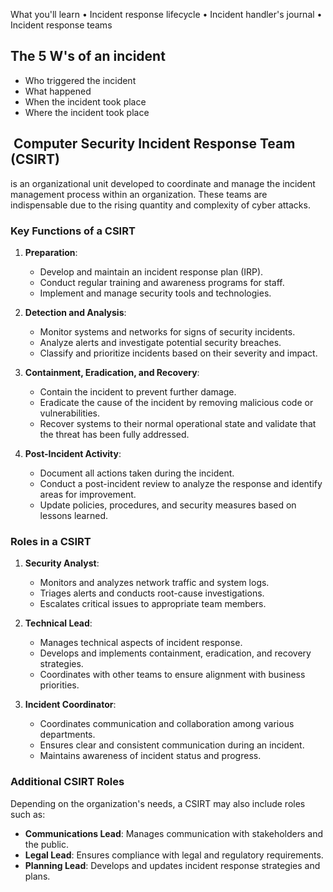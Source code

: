 What you'll learn
• Incident response lifecycle
• Incident handler's journal
• Incident response teams


## The 5 W's of an incident
- Who triggered the incident
- What happened
- When the incident took place
- Where the incident took place

##  **Computer Security Incident Response Team (CSIRT)** 
is an organizational unit developed to coordinate and manage the incident management process within an organization. These teams are indispensable due to the rising quantity and complexity of cyber attacks.



### Key Functions of a CSIRT

1. **Preparation**:
    
    - Develop and maintain an incident response plan (IRP).
    - Conduct regular training and awareness programs for staff.
    - Implement and manage security tools and technologies.
2. **Detection and Analysis**:
    
    - Monitor systems and networks for signs of security incidents.
    - Analyze alerts and investigate potential security breaches.
    - Classify and prioritize incidents based on their severity and impact.
3. **Containment, Eradication, and Recovery**:
    
    - Contain the incident to prevent further damage.
    - Eradicate the cause of the incident by removing malicious code or vulnerabilities.
    - Recover systems to their normal operational state and validate that the threat has been fully addressed.
4. **Post-Incident Activity**:
    
    - Document all actions taken during the incident.
    - Conduct a post-incident review to analyze the response and identify areas for improvement.
    - Update policies, procedures, and security measures based on lessons learned.

### Roles in a CSIRT

1. **Security Analyst**:
    
    - Monitors and analyzes network traffic and system logs.
    - Triages alerts and conducts root-cause investigations.
    - Escalates critical issues to appropriate team members.
2. **Technical Lead**:
    
    - Manages technical aspects of incident response.
    - Develops and implements containment, eradication, and recovery strategies.
    - Coordinates with other teams to ensure alignment with business priorities.
3. **Incident Coordinator**:
    
    - Coordinates communication and collaboration among various departments.
    - Ensures clear and consistent communication during an incident.
    - Maintains awareness of incident status and progress.

### Additional CSIRT Roles

Depending on the organization's needs, a CSIRT may also include roles such as:

- **Communications Lead**: Manages communication with stakeholders and the public.
- **Legal Lead**: Ensures compliance with legal and regulatory requirements.
- **Planning Lead**: Develops and updates incident response strategies and plans.